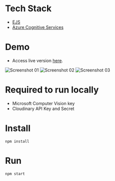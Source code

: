 # Tech Stack
 - [EJS](https://ejs.co/)
 - [Azure Cognitive Services](https://azure.microsoft.com/en-us/services/cognitive-services/)

# Demo
- Access live version [here](https://hotdog-not-hotdog-75.herokuapp.com/).

 ![Screenshot 01](https://user-images.githubusercontent.com/66519559/125792304-22ab98bd-5a5d-4e93-a199-6f14f996ffbc.png)
 ![Screenshot 02](https://user-images.githubusercontent.com/66519559/125792474-d0504123-0e4d-4053-b589-076aa3ad2484.png)
 ![Screenshot 03](https://user-images.githubusercontent.com/66519559/125792519-cfec5970-bec8-48ac-b59b-21495fecf750.png)
 
 # Required to run locally
 - Microsoft Computer Vision key
 - Cloudinary API Key and Secret

# Install

`npm install`

# Run

`npm start`
